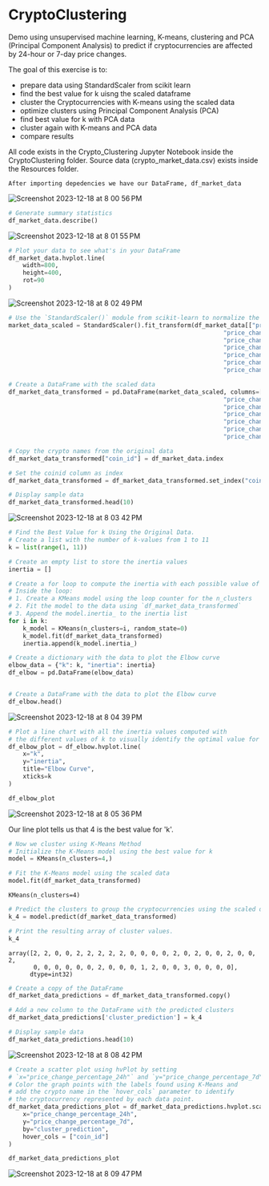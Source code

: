 # CryptoClustering
Demo using unsupervised machine learning, K-means, clustering and PCA (Principal Component Analysis) to predict if cryptocurrencies are affected by 24-hour or 7-day price changes.

The goal of this exercise is to:

- prepare data using StandardScaler from scikit learn
- find the best value for k uisng the scaled dataframe
- cluster the Cryptocurrencies with K-means using the scaled data
- optimize clusters using Principal Component Analysis (PCA)
- find best value for k with PCA data
- cluster again with K-means and PCA data
- compare results

All code exists in the Crypto_Clustering Jupyter Notebook inside the CryptoClustering folder. Source data (crypto_market_data.csv) exists inside the Resources folder.

```
After importing depedencies we have our DataFrame, df_market_data
```
![Screenshot 2023-12-18 at 8 00 56 PM](https://github.com/samuelhfish/CryptoClustering/assets/125224990/99d7ee89-f822-4048-8e37-8c1d3653c6d5)
```python
# Generate summary statistics
df_market_data.describe()
```
![Screenshot 2023-12-18 at 8 01 55 PM](https://github.com/samuelhfish/CryptoClustering/assets/125224990/8cb2c4ae-cd21-4a23-8333-081b84aa4e30)
```python
# Plot your data to see what's in your DataFrame
df_market_data.hvplot.line(
    width=800,
    height=400,
    rot=90
)
```
![Screenshot 2023-12-18 at 8 02 49 PM](https://github.com/samuelhfish/CryptoClustering/assets/125224990/4564a4d6-fe42-4e2d-a934-0a8fa4aa61a7)

```python
# Use the `StandardScaler()` module from scikit-learn to normalize the data from the CSV file
market_data_scaled = StandardScaler().fit_transform(df_market_data[["price_change_percentage_24h",
                                                            "price_change_percentage_7d",
                                                            "price_change_percentage_14d",
                                                            "price_change_percentage_30d",
                                                            "price_change_percentage_60d",
                                                            "price_change_percentage_200d",
                                                            "price_change_percentage_1y"]])

# Create a DataFrame with the scaled data
df_market_data_transformed = pd.DataFrame(market_data_scaled, columns=["price_change_percentage_24h",
                                                            "price_change_percentage_7d",
                                                            "price_change_percentage_14d",
                                                            "price_change_percentage_30d",
                                                            "price_change_percentage_60d",
                                                            "price_change_percentage_200d",
                                                            "price_change_percentage_1y"])

# Copy the crypto names from the original data
df_market_data_transformed["coin_id"] = df_market_data.index

# Set the coinid column as index
df_market_data_transformed = df_market_data_transformed.set_index("coin_id")

# Display sample data
df_market_data_transformed.head(10)
```
![Screenshot 2023-12-18 at 8 03 42 PM](https://github.com/samuelhfish/CryptoClustering/assets/125224990/a3816521-597a-4e57-bf9d-1b572aa32d30)
```python
# Find the Best Value for k Using the Original Data.
# Create a list with the number of k-values from 1 to 11
k = list(range(1, 11))

# Create an empty list to store the inertia values
inertia = []

# Create a for loop to compute the inertia with each possible value of k
# Inside the loop:
# 1. Create a KMeans model using the loop counter for the n_clusters
# 2. Fit the model to the data using `df_market_data_transformed`
# 3. Append the model.inertia_ to the inertia list
for i in k:
    k_model = KMeans(n_clusters=i, random_state=0)
    k_model.fit(df_market_data_transformed)
    inertia.append(k_model.inertia_)

# Create a dictionary with the data to plot the Elbow curve
elbow_data = {"k": k, "inertia": inertia}
df_elbow = pd.DataFrame(elbow_data)


# Create a DataFrame with the data to plot the Elbow curve
df_elbow.head()
```
![Screenshot 2023-12-18 at 8 04 39 PM](https://github.com/samuelhfish/CryptoClustering/assets/125224990/49d4be44-b2fc-4819-9931-650ee902e2cb)

```python
# Plot a line chart with all the inertia values computed with 
# the different values of k to visually identify the optimal value for k.
df_elbow_plot = df_elbow.hvplot.line(
    x="k", 
    y="inertia", 
    title="Elbow Curve", 
    xticks=k
)

df_elbow_plot
```
![Screenshot 2023-12-18 at 8 05 36 PM](https://github.com/samuelhfish/CryptoClustering/assets/125224990/e3382fe0-3c17-4632-acd8-b759bbdc5962)

Our line plot tells us that 4 is the best value for 'k'.

```python
# Now we cluster using K-Means Method
# Initialize the K-Means model using the best value for k
model = KMeans(n_clusters=4,)

# Fit the K-Means model using the scaled data
model.fit(df_market_data_transformed)
```
```
KMeans(n_clusters=4)
```
```python
# Predict the clusters to group the cryptocurrencies using the scaled data
k_4 = model.predict(df_market_data_transformed)

# Print the resulting array of cluster values.
k_4
```
```
array([2, 2, 0, 0, 2, 2, 2, 2, 2, 0, 0, 0, 0, 2, 0, 2, 0, 0, 2, 0, 0, 2,
       0, 0, 0, 0, 0, 0, 2, 0, 0, 0, 1, 2, 0, 0, 3, 0, 0, 0, 0],
      dtype=int32)
```
```python
# Create a copy of the DataFrame
df_market_data_predictions = df_market_data_transformed.copy()

# Add a new column to the DataFrame with the predicted clusters
df_market_data_predictions['cluster_prediction'] = k_4

# Display sample data
df_market_data_predictions.head(10)
```
![Screenshot 2023-12-18 at 8 08 42 PM](https://github.com/samuelhfish/CryptoClustering/assets/125224990/551efe28-52ea-4f66-a48f-97eb469eccb4)
```python
# Create a scatter plot using hvPlot by setting 
# `x="price_change_percentage_24h"` and `y="price_change_percentage_7d"`. 
# Color the graph points with the labels found using K-Means and 
# add the crypto name in the `hover_cols` parameter to identify 
# the cryptocurrency represented by each data point.
df_market_data_predictions_plot = df_market_data_predictions.hvplot.scatter(
    x="price_change_percentage_24h",
    y="price_change_percentage_7d",
    by="cluster_prediction",
    hover_cols = ["coin_id"]
)

df_market_data_predictions_plot
```
![Screenshot 2023-12-18 at 8 09 47 PM](https://github.com/samuelhfish/CryptoClustering/assets/125224990/386f6189-fd1f-4399-8395-70ba19ad7c3d)
